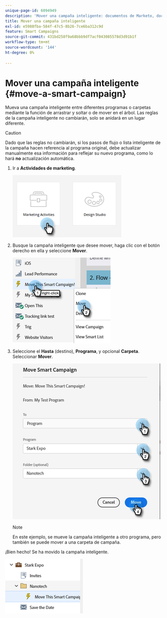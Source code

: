 ```yaml
---
unique-page-id: 6094949
description: 'Mover una campaña inteligente: documentos de Marketo, documentación del producto'
title: Mover una campaña inteligente
exl-id: e5988fba-584f-47c5-8b26-7ce6ba312c9d
feature: Smart Campaigns
source-git-commit: 431bd258f9a68bbb9df7acf043085578d3d91b1f
workflow-type: tm+mt
source-wordcount: '144'
ht-degree: 0%

---
```


# Mover una campaña inteligente {#move-a-smart-campaign}

Mueva una campaña inteligente entre diferentes programas o carpetas mediante la función de arrastrar y soltar o de mover en el árbol. Las reglas de la campaña inteligente no cambiarán, solo se anidará en un lugar diferente.

>[!CAUTION]
>
>Dado que las reglas no cambiarán, si los pasos de flujo o lista inteligente de la campaña hacen referencia al programa original, debe actualizar manualmente esa información para reflejar su nuevo programa, como lo hará **no** actualización automática.

1. Ir a **Actividades de marketing**.

   ![](assets/move-a-smart-campaign-1.png)

1. Busque la campaña inteligente que desee mover, haga clic con el botón derecho en ella y seleccione **Mover**.

   ![](assets/move-a-smart-campaign-2.png)

1. Seleccione el **Hasta** (destino), **Programa**, y opcional **Carpeta**. Seleccionar **Mover**.

   ![](assets/move-a-smart-campaign-3.png)

   >[!NOTE]
   >
   >En este ejemplo, se mueve la campaña inteligente a otro programa, pero también se puede mover a una carpeta de campaña.

¡Bien hecho! Se ha movido la campaña inteligente.

![](assets/move-a-smart-campaign-4.png)
